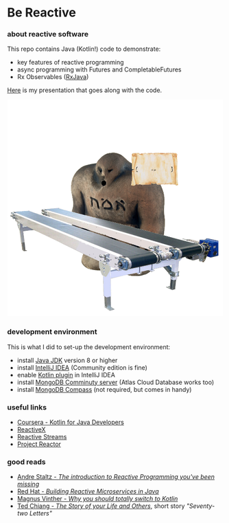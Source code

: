 # Be Reactive
### about reactive software

This repo contains Java (Kotlin!) code to demonstrate:
* key features of reactive programming
* async programming with Futures and CompletableFutures
* Rx Observables ([RxJava](http://reactivex.io/))

[Here](https://slides.com/robbosman/be-reactive#/) is my presentation that goes along with the code.

![golem](https://github.com/RobBosman/BeReactive/blob/master/golem.png)

### development environment
This is what I did to set-up the development environment:
* install [Java JDK](https://www.oracle.com/technetwork/java/javase/downloads/index.html) version 8 or higher
* install [IntelliJ IDEA](https://www.jetbrains.com/idea/) (Community edition is fine)
* enable [Kotlin plugin](https://www.jetbrains.com/help/idea/kotlin.html) in IntelliJ IDEA
* install [MongoDB Comminuty server](https://www.mongodb.com/download-center) (Atlas Cloud Database works too)
* install [MongoDB Compass](https://www.mongodb.com/products/compass) (not required, but comes in handy)

### useful links
* [Coursera - Kotlin for Java Developers](https://www.coursera.org/learn/kotlin-for-java-developers)
* [ReactiveX](http://reactivex.io/)
* [Reactive Streams](http://www.reactive-streams.org/)
* [Project Reactor](https://projectreactor.io/)

### good reads
* [Andre Staltz - _The introduction to Reactive Programming you've been missing_](https://gist.github.com/staltz/868e7e9bc2a7b8c1f754)
* [Red Hat - _Building Reactive Microservices in Java_](https://developers.redhat.com/promotions/building-reactive-microservices-in-java/)
* [Magnus Vinther - _Why you should totally switch to Kotlin_](https://medium.com/@magnus.chatt/why-you-should-totally-switch-to-kotlin-c7bbde9e10d5)
* [Ted Chiang - _The Story of your Life and Others_](https://www.bol.com/nl/p/stories-of-your-life-and-others/9200000038558625/), short story _"Seventy-two Letters"_
